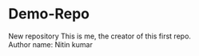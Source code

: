# Demo-Repo
New repository
This is me, the creator of this first repo.
<br>
Author name: Nitin kumar
